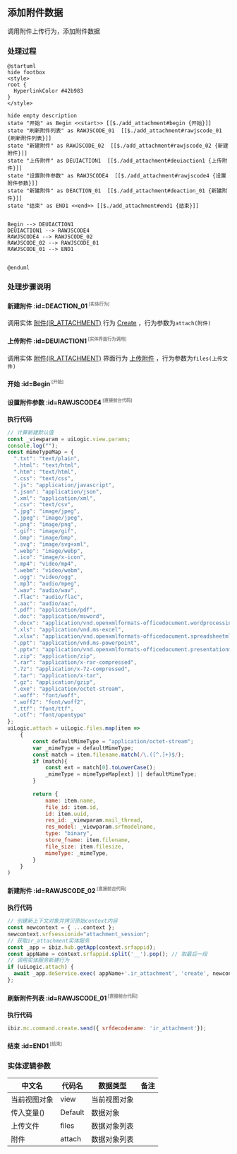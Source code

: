 ## 添加附件数据 <!-- {docsify-ignore-all} -->

   调用附件上传行为，添加附件数据

### 处理过程

```plantuml
@startuml
hide footbox
<style>
root {
  HyperlinkColor #42b983
}
</style>

hide empty description
state "开始" as Begin <<start>> [[$./add_attachment#begin {开始}]]
state "刷新附件列表" as RAWJSCODE_01  [[$./add_attachment#rawjscode_01 {刷新附件列表}]]
state "新建附件" as RAWJSCODE_02  [[$./add_attachment#rawjscode_02 {新建附件}]]
state "上传附件" as DEUIACTION1  [[$./add_attachment#deuiaction1 {上传附件}]]
state "设置附件参数" as RAWJSCODE4  [[$./add_attachment#rawjscode4 {设置附件参数}]]
state "新建附件" as DEACTION_01  [[$./add_attachment#deaction_01 {新建附件}]]
state "结束" as END1 <<end>> [[$./add_attachment#end1 {结束}]]


Begin --> DEUIACTION1
DEUIACTION1 --> RAWJSCODE4
RAWJSCODE4 --> RAWJSCODE_02
RAWJSCODE_02 --> RAWJSCODE_01
RAWJSCODE_01 --> END1


@enduml
```


### 处理步骤说明

#### 新建附件 :id=DEACTION_01<sup class="footnote-symbol"> <font color=gray size=1>[实体行为]</font></sup>



调用实体 [附件(IR_ATTACHMENT)](module/base/ir_attachment.md) 行为 [Create](module/base/ir_attachment#行为) ，行为参数为`attach(附件)`

#### 上传附件 :id=DEUIACTION1<sup class="footnote-symbol"> <font color=gray size=1>[实体界面行为调用]</font></sup>



调用实体 [附件(IR_ATTACHMENT)](module/base/ir_attachment.md) 界面行为 [上传附件](module/base/ir_attachment#界面行为) ，行为参数为`files(上传文件)`

#### 开始 :id=Begin<sup class="footnote-symbol"> <font color=gray size=1>[开始]</font></sup>




#### 设置附件参数 :id=RAWJSCODE4<sup class="footnote-symbol"> <font color=gray size=1>[直接前台代码]</font></sup>



<p class="panel-title"><b>执行代码</b></p>

```javascript
// 计算新建默认值
const _viewparam = uiLogic.view.params;
console.log("");
const mimeTypeMap = {
  ".txt": "text/plain",
  ".html": "text/html",
  ".htm": "text/html",
  ".css": "text/css",
  ".js": "application/javascript",
  ".json": "application/json",
  ".xml": "application/xml",
  ".csv": "text/csv",
  ".jpg": "image/jpeg",
  ".jpeg": "image/jpeg",
  ".png": "image/png",
  ".gif": "image/gif",
  ".bmp": "image/bmp",
  ".svg": "image/svg+xml",
  ".webp": "image/webp",
  ".ico": "image/x-icon",
  ".mp4": "video/mp4",
  ".webm": "video/webm",
  ".ogg": "video/ogg",
  ".mp3": "audio/mpeg",
  ".wav": "audio/wav",
  ".flac": "audio/flac",
  ".aac": "audio/aac",
  ".pdf": "application/pdf",
  ".doc": "application/msword",
  ".docx": "application/vnd.openxmlformats-officedocument.wordprocessingml.document",
  ".xls": "application/vnd.ms-excel",
  ".xlsx": "application/vnd.openxmlformats-officedocument.spreadsheetml.sheet",
  ".ppt": "application/vnd.ms-powerpoint",
  ".pptx": "application/vnd.openxmlformats-officedocument.presentationml.presentation",
  ".zip": "application/zip",
  ".rar": "application/x-rar-compressed",
  ".7z": "application/x-7z-compressed",
  ".tar": "application/x-tar",
  ".gz": "application/gzip",
  ".exe": "application/octet-stream",
  ".woff": "font/woff",
  ".woff2": "font/woff2",
  ".ttf": "font/ttf",
  ".otf": "font/opentype"
};
uiLogic.attach = uiLogic.files.map(item => 
    {
        const defaultMimeType = "application/octet-stream";
        var _mimeType = defaultMimeType;
        const match = item.filename.match(/\.([^.]+)$/);
        if (match){
            const ext = match[0].toLowerCase();
            _mimeType = mimeTypeMap[ext] || defaultMimeType;
        }
    
        return {
            name: item.name,
            file_id: item.id,
            id: item.uuid,
            res_id: _viewparam.mail_thread,
            res_model: _viewparam.srfmodelname,
            type: "binary",
            store_fname: item.filename,
            file_size: item.filesize,
            mimeType: _mimeType,
        }
    }
)

```

#### 新建附件 :id=RAWJSCODE_02<sup class="footnote-symbol"> <font color=gray size=1>[直接前台代码]</font></sup>



<p class="panel-title"><b>执行代码</b></p>

```javascript
// 创建新上下文对象并拷贝原始context内容
const newcontext = { ...context };
newcontext.srfsessionid="attachment_session";
// 获取ir_attachment实体服务
const _app = ibiz.hub.getApp(context.srfappid);
const appName = context.srfappid.split('__').pop(); // 取最后一段
// 调用实体服务新建行为
if (uiLogic.attach) {
  await _app.deService.exec( appName+'.ir_attachment', 'create', newcontext, uiLogic.attach ); 
};

```

#### 刷新附件列表 :id=RAWJSCODE_01<sup class="footnote-symbol"> <font color=gray size=1>[直接前台代码]</font></sup>



<p class="panel-title"><b>执行代码</b></p>

```javascript
ibiz.mc.command.create.send({ srfdecodename: 'ir_attachment'});
```

#### 结束 :id=END1<sup class="footnote-symbol"> <font color=gray size=1>[结束]</font></sup>






### 实体逻辑参数

|    中文名   |    代码名    |  数据类型      |备注 |
| --------| --------| --------  | --------   |
|当前视图对象|view|当前视图对象||
|传入变量(<i class="fa fa-check"/></i>)|Default|数据对象||
|上传文件|files|数据对象列表||
|附件|attach|数据对象列表||

